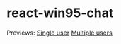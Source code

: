 # react-win95-chat

Previews:
[Single user](https://gyazo.com/35c78d7958511488336851d9d6e57101)
[Multiple users](https://gyazo.com/98c1dc5bd1b36f60e076cee342b23ed1)

